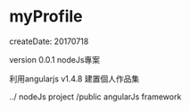 # myProfile

createDate: 20170718

version 0.0.1 nodeJs專案

利用angularjs v1.4.8 建置個人作品集

../       nodeJs project
/public   angularJs framework
